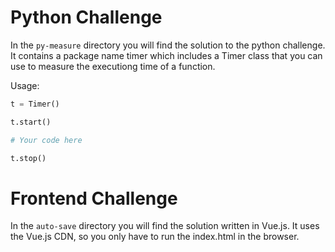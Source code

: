 # Python Challenge

In the `py-measure` directory you will find the solution to the python challenge. It contains a package name timer which includes a Timer class that you can use to measure the executiong time of a function.

Usage:

```python
t = Timer()

t.start()

# Your code here

t.stop()
```

# Frontend Challenge

In the `auto-save` directory you will find the solution written in Vue.js. It uses the Vue.js CDN, so you only have to run the index.html in the browser.
